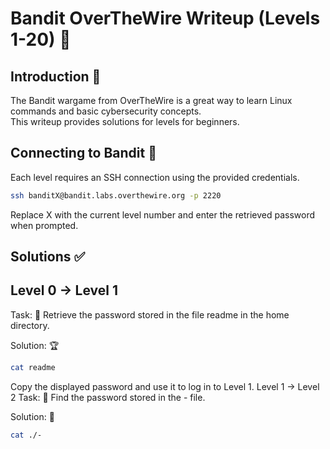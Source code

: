 # Bandit OverTheWire Writeup (Levels 1-20) 🚀

## Introduction 📖

The Bandit wargame from OverTheWire is a great way to learn Linux commands and basic cybersecurity concepts.  
This writeup provides solutions for levels for beginners.

## Connecting to Bandit 🔗

Each level requires an SSH connection using the provided credentials.

````bash
ssh banditX@bandit.labs.overthewire.org -p 2220
````
Replace X with the current level number and enter the retrieved password when prompted.

## Solutions ✅
## Level 0 → Level 1
Task: 📜
Retrieve the password stored in the file readme in the home directory.

Solution: 🏆
````bash
cat readme
````
Copy the displayed password and use it to log in to Level 1.
Level 1 → Level 2
Task: 🔎
Find the password stored in the - file.

Solution: 🎯
````bash
cat ./-
````

